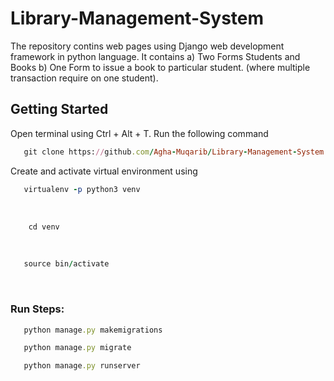 # Library-Management-System

The repository contins web pages using Django web development framework in python language. It contains
  a) Two Forms Students and Books 
  b) One Form to issue a book to particular student. (where multiple transaction require on one student).
 
## Getting Started
 

Open terminal using Ctrl + Alt + T. Run the following command <br>
```ruby 
   git clone https://github.com/Agha-Muqarib/Library-Management-System.git 
```

Create and activate virtual environment using <br>
```ruby
   virtualenv -p python3 venv
```
<br>

```ruby
    cd venv
``` 
<br>

```ruby 
   source bin/activate
``` 
<br>

### Run Steps:

```ruby 
   python manage.py makemigrations
```

```ruby 
   python manage.py migrate
``` 

```ruby 
   python manage.py runserver
``` 
